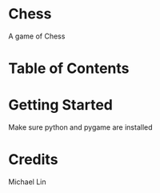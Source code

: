 # Chess
A game of Chess
# Table of Contents

# Getting Started
Make sure python and pygame are installed

# Credits
Michael Lin